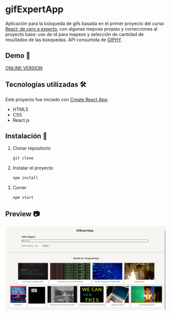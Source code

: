 # gifExpertApp

Aplicación para la búsqueda de gifs basada en el primer proyecto del curso [React: de cero a experto](https://www.udemy.com/course/react-cero-experto/), con algunas mejoras propias y correcciones al proyecto base: uso de id para mapeos y selección de cantidad de resultados de las búsquedas.
API consumida de [GIPHY](https://giphy.com/).

## Demo 🔗

[ONLINE VERSION](https://joaquingit.github.io/react-gifexpertapp/)

## Tecnologías utilizadas 🛠️

Este proyecto fue iniciado con [Create React App](https://github.com/facebook/create-react-app).

- HTML5
- CSS
- React.js

## Instalación 🔧

1. Clonar repositorio
    ```bash
    git clone
    ```
2. Instalar el proyecto
    ```bash
    npm install
    ```
3. Correr
    ```bash
    npm start
    ```

## Preview 📷

![](/preview.jpg)


